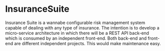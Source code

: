 # InsuranceSuite

Insurance Suite is a wannabe configurable risk management system capable of dealing with any type of insurance. The intention is to develop a micro-service architecture in which there will be a REST API back-end which is consumed by an independent front-end. Both back-end and front-end are different independent projects. This would make maintenance easy.

